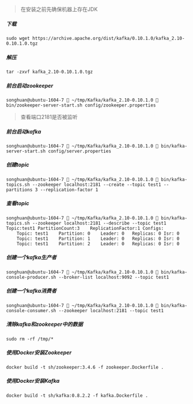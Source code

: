 > 在安装之前先确保机器上存在JDK

##### 下载
```shell
sudo wget https://archive.apache.org/dist/kafka/0.10.1.0/kafka_2.10-0.10.1.0.tgz
```
##### 解压
```shell
tar -zxvf kafka_2.10-0.10.1.0.tgz
```
##### 前台启动zookeeper
```shell
songhuan@ubuntu-1604-7  ~/tmp/Kafka/kafka_2.10-0.10.1.0  bin/zookeeper-server-start.sh config/zookeeper.properties
```
> 查看端口2181是否被监听

##### 前台启动kafka
```shell
songhuan@ubuntu-1604-7  ~/tmp/Kafka/kafka_2.10-0.10.1.0  bin/kafka-server-start.sh config/server.properties
```
##### 创建topic
```shell
songhuan@ubuntu-1604-7  ~/tmp/Kafka/kafka_2.10-0.10.1.0  bin/kafka-topics.sh --zookeeper localhost:2181 --create --topic test1 --partitions 3 --replication-factor 1
```
##### 查看topic
```shell
songhuan@ubuntu-1604-7  ~/tmp/Kafka/kafka_2.10-0.10.1.0  bin/kafka-topics.sh --zookeeper localhost:2181 --describe --topic test1
Topic:test1	PartitionCount:3	ReplicationFactor:1	Configs:
	Topic: test1	Partition: 0	Leader: 0	Replicas: 0	Isr: 0
	Topic: test1	Partition: 1	Leader: 0	Replicas: 0	Isr: 0
	Topic: test1	Partition: 2	Leader: 0	Replicas: 0	Isr: 0
```
##### 创建一个kafka生产者
```shell
songhuan@ubuntu-1604-7  ~/tmp/Kafka/kafka_2.10-0.10.1.0  bin/kafka-console-producer.sh --broker-list localhost:9092 --topic test1
```
##### 创建一个kafka消费者
```shell
songhuan@ubuntu-1604-7  ~/tmp/Kafka/kafka_2.10-0.10.1.0  bin/kafka-console-consumer.sh --zookeeper localhost:2181 --topic test1
```
##### 清除kafka和zookeeper中的数据
```shell
sudo rm -rf /tmp/*
```
##### 使用Docker安装Zookeeper
```shell
docker build -t sh/zookeeper:3.4.6 -f zookeeper.Dockerfile .
```
##### 使用Docker安装Kafka
```shell
docker build -t sh/kafka:0.8.2.2 -f kafka.Dockerfile .
```
